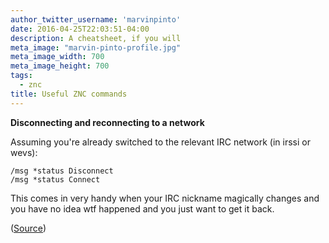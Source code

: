 ```yaml
---
author_twitter_username: 'marvinpinto'
date: 2016-04-25T22:03:51-04:00
description: A cheatsheet, if you will
meta_image: "marvin-pinto-profile.jpg"
meta_image_width: 700
meta_image_height: 700
tags:
  - znc
title: Useful ZNC commands
---
```


**Disconnecting and reconnecting to a network**

Assuming you're already switched to the relevant IRC network (in irssi or wevs):

``` text
/msg *status Disconnect
/msg *status Connect
```

This comes in very handy when your IRC nickname magically changes and you have
no idea wtf happened and you just want to get it back.

([Source](http://wiki.znc.in/Using_commands))
